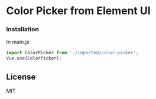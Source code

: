 # Color Picker from Element UI

### Installation

In main.js

```javascript
import ColorPicker from './imported/color-picker';
Vue.use(ColorPicker);
```

License
----

MIT